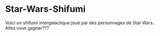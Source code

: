 # Star-Wars-Shifumi
Voici un shifumi intergalactique joué par des personnages de Star Wars.. Allez vous gagner??? 
